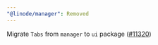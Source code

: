 ```yaml
---
"@linode/manager": Removed
---
```


Migrate `Tabs` from `manager` to `ui` package ([#11320](https://github.com/linode/manager/pull/11320))
